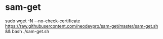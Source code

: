 # sam-get

sudo wget -N --no-check-certificate https://raw.githubusercontent.com/neodevpro/sam-get/master/sam-get.sh && bash ./sam-get.sh
